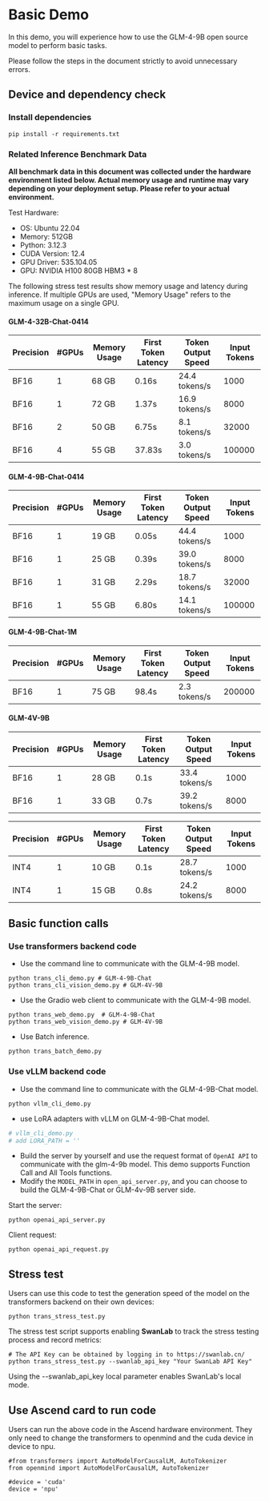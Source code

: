 # Basic Demo

In this demo, you will experience how to use the GLM-4-9B open source model to perform basic tasks.

Please follow the steps in the document strictly to avoid unnecessary errors.

## Device and dependency check

### Install dependencies

```shell
pip install -r requirements.txt
```

### Related Inference Benchmark Data

**All benchmark data in this document was collected under the hardware environment listed below. Actual memory usage and runtime may vary depending on your deployment setup. Please refer to your actual environment.**

Test Hardware:

+ OS: Ubuntu 22.04
+ Memory: 512GB
+ Python: 3.12.3
+ CUDA Version: 12.4
+ GPU Driver: 535.104.05
+ GPU: NVIDIA H100 80GB HBM3 * 8

The following stress test results show memory usage and latency during inference. If multiple GPUs are used, "Memory Usage" refers to the maximum usage on a single GPU.

#### GLM-4-32B-Chat-0414

| Precision   | #GPUs | Memory Usage  | First Token Latency | Token Output Speed | Input Tokens |
|-------------|-------|---------------|---------------------|-------------------|--------------|
| BF16        | 1     | 68 GB         | 0.16s               | 24.4 tokens/s     | 1000         |
| BF16        | 1     | 72 GB         | 1.37s               | 16.9 tokens/s     | 8000         |
| BF16        | 2     | 50 GB         | 6.75s               | 8.1 tokens/s      | 32000        |
| BF16        | 4     | 55 GB         | 37.83s              | 3.0 tokens/s      | 100000       |

#### GLM-4-9B-Chat-0414

| Precision | #GPUs | Memory Usage | First Token Latency | Token Output Speed | Input Tokens |
|-----------|-------|---------------|----------------------|---------------------|---------------|
| BF16      | 1     | 19 GB         | 0.05s                | 44.4 tokens/s       | 1000          |
| BF16      | 1     | 25 GB         | 0.39s                | 39.0 tokens/s       | 8000          |
| BF16      | 1     | 31 GB         | 2.29s                | 18.7 tokens/s       | 32000         |
| BF16      | 1     | 55 GB         | 6.80s                | 14.1 tokens/s       | 100000        |

#### GLM-4-9B-Chat-1M

| Precision | #GPUs | Memory Usage | First Token Latency | Token Output Speed | Input Tokens |
|-----------|-------|---------------|----------------------|---------------------|---------------|
| BF16      | 1     | 75 GB         | 98.4s                | 2.3 tokens/s        | 200000        |

#### GLM-4V-9B

| Precision | #GPUs | Memory Usage | First Token Latency | Token Output Speed | Input Tokens |
|-----------|-------|---------------|----------------------|---------------------|---------------|
| BF16      | 1     | 28 GB         | 0.1s                 | 33.4 tokens/s       | 1000          |
| BF16      | 1     | 33 GB         | 0.7s                 | 39.2 tokens/s       | 8000          |

| Precision | #GPUs | Memory Usage | First Token Latency | Token Output Speed | Input Tokens |
|-----------|-------|---------------|----------------------|---------------------|---------------|
| INT4      | 1     | 10 GB         | 0.1s                 | 28.7 tokens/s       | 1000          |
| INT4      | 1     | 15 GB         | 0.8s                 | 24.2 tokens/s       | 8000          |

## Basic function calls

### Use transformers backend code

+ Use the command line to communicate with the GLM-4-9B model.

```shell
python trans_cli_demo.py # GLM-4-9B-Chat
python trans_cli_vision_demo.py # GLM-4V-9B
```

+ Use the Gradio web client to communicate with the  GLM-4-9B model.

```shell
python trans_web_demo.py  # GLM-4-9B-Chat
python trans_web_vision_demo.py # GLM-4V-9B
```

+ Use Batch inference.

```shell
python trans_batch_demo.py
```

### Use vLLM backend code

+ Use the command line to communicate with the GLM-4-9B-Chat model.

```shell
python vllm_cli_demo.py
```

+ use LoRA adapters with vLLM on GLM-4-9B-Chat model.

```python
# vllm_cli_demo.py
# add LORA_PATH = ''
```

+ Build the server by yourself and use the request format of `OpenAI API` to communicate with the glm-4-9b model. This
  demo supports Function Call and All Tools functions.
+ Modify the `MODEL_PATH` in `open_api_server.py`, and you can choose to build the GLM-4-9B-Chat or GLM-4v-9B server side.

Start the server:

```shell
python openai_api_server.py
```

Client request:

```shell
python openai_api_request.py
```

## Stress test

Users can use this code to test the generation speed of the model on the transformers backend on their own devices:

```shell
python trans_stress_test.py
```

The stress test script supports enabling **SwanLab** to track the stress testing process and record metrics:

```shell
# The API Key can be obtained by logging in to https://swanlab.cn/
python trans_stress_test.py --swanlab_api_key "Your SwanLab API Key"
```

Using the --swanlab_api_key local parameter enables SwanLab's local mode.

## Use Ascend card to run code

Users can run the above code in the Ascend hardware environment. They only need to change the transformers to openmind and the cuda device in device to npu.

```shell
#from transformers import AutoModelForCausalLM, AutoTokenizer
from openmind import AutoModelForCausalLM, AutoTokenizer

#device = 'cuda'
device = 'npu'
```
